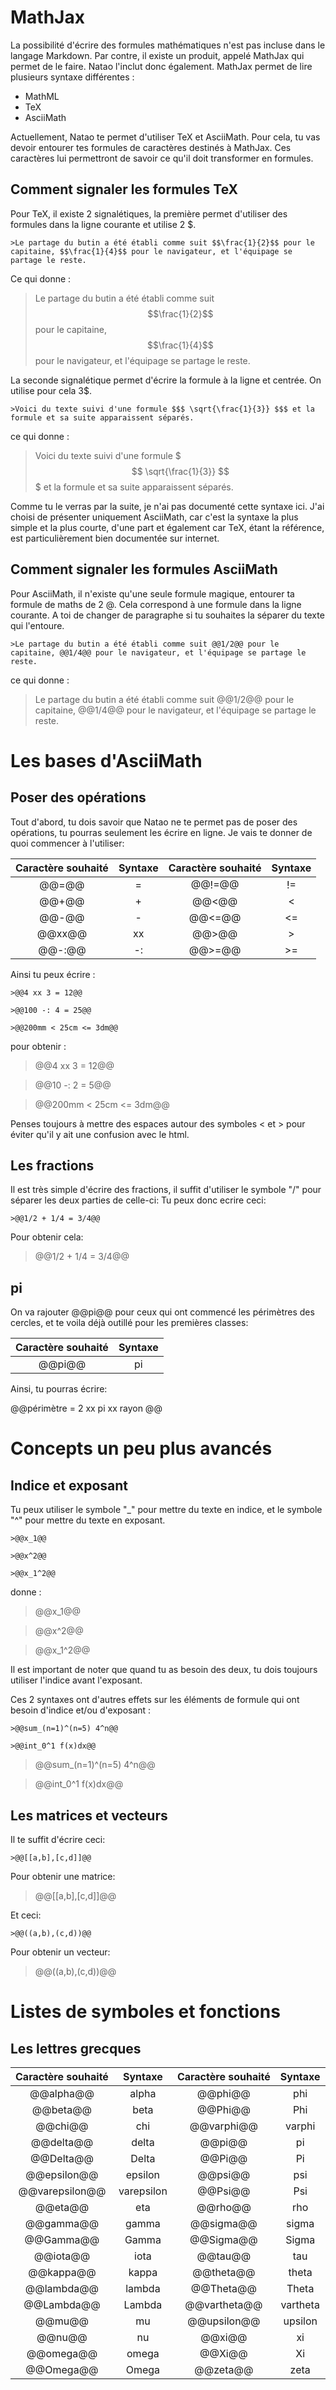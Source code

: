# MathJax

La possibilité d'écrire des formules mathématiques n'est pas incluse dans le langage Markdown.
Par contre, il existe un produit, appelé MathJax qui permet de le faire. Natao l'inclut donc également.
MathJax permet de lire plusieurs syntaxe différentes :

* MathML
* TeX
* AsciiMath

Actuellement, Natao te permet d'utiliser TeX et AsciiMath. Pour cela, tu vas devoir entourer tes formules de caractères destinés à MathJax. Ces caractères lui permettront de savoir ce qu'il doit transformer en formules.

## Comment signaler les formules TeX
Pour TeX, il existe 2 signalétiques, la première permet d'utiliser des formules dans la ligne courante et utilise 2 $.

	>Le partage du butin a été établi comme suit $$\frac{1}{2}$$ pour le capitaine, $$\frac{1}{4}$$ pour le navigateur, et l'équipage se partage le reste.

Ce qui donne :
>Le partage du butin a été établi comme suit $$\frac{1}{2}$$ pour le capitaine, $$\frac{1}{4}$$ pour le navigateur, et l'équipage se partage le reste.

La seconde signalétique permet d'écrire la formule à la ligne et centrée. On utilise pour cela 3$.

	>Voici du texte suivi d'une formule $$$ \sqrt{\frac{1}{3}} $$$ et la formule et sa suite apparaissent séparés.

ce qui donne :

>Voici du texte suivi d'une formule $$$ \sqrt{\frac{1}{3}} $$$ et la formule et sa suite apparaissent séparés.

Comme tu le verras par la suite, je n'ai pas documenté cette syntaxe ici. J'ai choisi de présenter uniquement AsciiMath, car c'est la syntaxe la plus simple et la plus courte, d'une part et également car TeX, étant la référence, est particulièrement bien documentée sur internet.

## Comment signaler les formules AsciiMath
Pour AsciiMath, il n'existe qu'une seule formule magique, entourer ta formule de maths de 2 @.
Cela correspond à une formule dans la ligne courante. A toi de changer de paragraphe si tu souhaites la séparer du texte qui l'entoure.

	>Le partage du butin a été établi comme suit @@1/2@@ pour le capitaine, @@1/4@@ pour le navigateur, et l'équipage se partage le reste.

ce qui donne :

>Le partage du butin a été établi comme suit @@1/2@@ pour le capitaine, @@1/4@@ pour le navigateur, et l'équipage se partage le reste.

# Les bases d'AsciiMath

## Poser des opérations
Tout d'abord, tu dois savoir que Natao ne te permet pas de poser des opérations, tu pourras seulement les écrire en ligne.
Je vais te donner de quoi commencer à l'utiliser:

| Caractère souhaité | Syntaxe | Caractère souhaité | Syntaxe |
|:------------------:|:-------:|:------------------:|:-------:|
| @@=@@              | =       | @@!=@@             | !=      |
| @@+@@              | +       | @@<@@              | <       |
| @@-@@              | -       | @@<=@@             | <=      |
| @@xx@@             | xx      | @@>@@              | >       |
| @@-:@@             | -:      | @@>=@@             | >=      |

Ainsi tu peux écrire :

	>@@4 xx 3 = 12@@

    >@@100 -: 4 = 25@@

    >@@200mm < 25cm <= 3dm@@

pour obtenir :

>@@4 xx 3 = 12@@

>@@10 -: 2 = 5@@

>@@200mm < 25cm <= 3dm@@

Penses toujours à mettre des espaces autour des symboles < et > pour éviter qu'il y ait une confusion avec le html.

## Les fractions
Il est très simple d'écrire des fractions, il suffit d'utiliser le symbole "/" pour séparer les deux parties de celle-ci:
Tu peux donc ecrire ceci:

	>@@1/2 + 1/4 = 3/4@@

Pour obtenir cela:

>@@1/2 + 1/4 = 3/4@@


## pi
On va rajouter @@pi@@ pour ceux qui ont commencé les périmètres des cercles, et te voila déjà outillé pour les premières classes:

| Caractère souhaité | Syntaxe |
|:------------------:|:-------:|
| @@pi@@              | pi     |

Ainsi, tu pourras écrire:

@@périmètre = 2 xx pi xx rayon @@

# Concepts un peu plus avancés

## Indice et exposant
Tu peux utiliser le symbole "\_" pour mettre du texte en indice, et le symbole "^" pour mettre du texte en exposant.

	>@@x_1@@

    >@@x^2@@

    >@@x_1^2@@
donne :

>@@x_1@@

>@@x^2@@

>@@x_1^2@@

Il est important de noter que quand tu as besoin des deux, tu dois toujours utiliser l'indice avant l'exposant.

Ces 2 syntaxes ont d'autres effets sur les éléments de formule qui ont besoin d'indice et/ou d'exposant :

	>@@sum_(n=1)^(n=5) 4^n@@

    >@@int_0^1 f(x)dx@@

>@@sum_(n=1)^(n=5) 4^n@@

>@@int_0^1 f(x)dx@@

## Les matrices et vecteurs

Il te suffit d'écrire ceci:

	>@@[[a,b],[c,d]]@@

Pour obtenir une matrice:

>@@[[a,b],[c,d]]@@

Et ceci:

	>@@((a,b),(c,d))@@

Pour obtenir un vecteur:

>@@((a,b),(c,d))@@

# Listes de symboles et fonctions

## Les lettres grecques


| Caractère souhaité | Syntaxe    | Caractère souhaité | Syntaxe    |
|:------------------:|:----------:|:------------------:|:----------:|
| @@alpha@@          | alpha      | @@phi@@            | phi        |
| @@beta@@           | beta       | @@Phi@@            | Phi        |
| @@chi@@            | chi        | @@varphi@@         | varphi     |
| @@delta@@          | delta      | @@pi@@             | pi         |
| @@Delta@@          | Delta      | @@Pi@@             | Pi         |
| @@epsilon@@        | epsilon    | @@psi@@            | psi        |
| @@varepsilon@@     | varepsilon | @@Psi@@            | Psi        |
| @@eta@@            | eta        | @@rho@@            | rho        |
| @@gamma@@          | gamma      | @@sigma@@          | sigma      |
| @@Gamma@@          | Gamma      | @@Sigma@@          | Sigma      |
| @@iota@@           | iota       | @@tau@@            | tau        |
| @@kappa@@          | kappa      | @@theta@@          | theta      |
| @@lambda@@         | lambda     | @@Theta@@          | Theta      |
| @@Lambda@@         | Lambda     | @@vartheta@@       | vartheta   |
| @@mu@@             | mu         | @@upsilon@@        | upsilon    |
| @@nu@@             | nu         | @@xi@@             | xi         |
| @@omega@@          | omega      | @@Xi@@             | Xi         |
| @@Omega@@          | Omega      | @@zeta@@           | zeta       |

